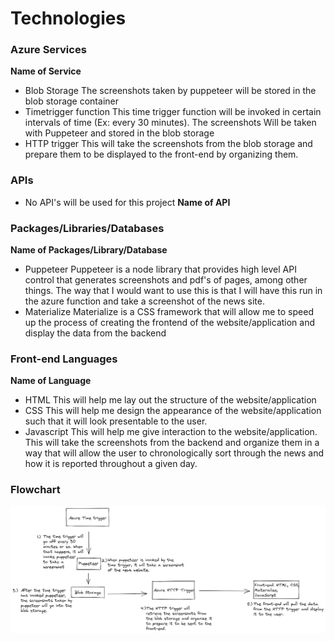 # Technologies

### Azure Services

**Name of Service**
- Blob Storage
    The screenshots taken by puppeteer will be stored in the blob storage container
- Timetrigger function
    This time trigger function will be invoked in certain intervals of time (Ex: every 30 minutes). The screenshots Will be taken with Puppeteer and stored in the blob storage
- HTTP trigger
    This will take the screenshots from the blob storage and prepare them to be displayed to the front-end by organizing them.

### APIs
 - No API's will be used for this project
**Name of API**


### Packages/Libraries/Databases

**Name of Packages/Library/Database**
- Puppeteer
    Puppeteer is a node library that provides high level API control that generates screenshots and pdf's of pages, among other things. The way that I would want to use this is that I will have this run in the azure function and take a screenshot of the news site.
- Materialize
    Materialize is a CSS framework that will allow me to speed up the process of creating the frontend of the website/application and display the data from the backend

### Front-end Languages

**Name of Language**
- HTML
    This will help me lay out the structure of the website/application
- CSS
    This will help me design the appearance of the website/application such that it will look presentable to the user.
- Javascript
    This will help me give interaction to the website/application. This will take the screenshots from the backend and organize them in a way that will allow the user to chronologically sort through the news and how it is reported throughout a given day.

### Flowchart

![Picture of my project flowchart](./flowchart.png)